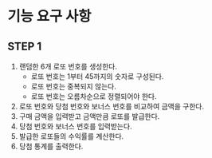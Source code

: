 # 기능 요구 사항

## STEP 1

1. 랜덤한 6개 로또 번호를 생성한다.
    - 로또 번호는 1부터 45까지의 숫자로 구성된다.
    - 로또 번호는 중복되지 않는다.
    - 로또 번호는 오름차순으로 정렬되어야 한다.
2. 로또 번호와 당첨 번호와 보너스 번호를 비교하여 금액을 구한다.
3. 구매 금액을 입력받고 금액만큼 로또를 발급한다.
4. 당첨 번호와 보너스 번호를 입력받는다.
5. 발급한 로또들의 수익률를 계산한다.
6. 당첨 통계를 출력한다.

